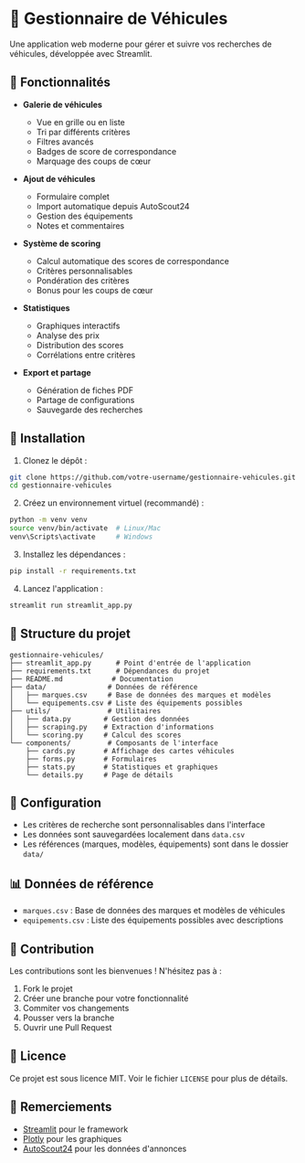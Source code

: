 # 🚗 Gestionnaire de Véhicules

Une application web moderne pour gérer et suivre vos recherches de véhicules, développée avec Streamlit.

## 🌟 Fonctionnalités

- **Galerie de véhicules**
  - Vue en grille ou en liste
  - Tri par différents critères
  - Filtres avancés
  - Badges de score de correspondance
  - Marquage des coups de cœur

- **Ajout de véhicules**
  - Formulaire complet
  - Import automatique depuis AutoScout24
  - Gestion des équipements
  - Notes et commentaires

- **Système de scoring**
  - Calcul automatique des scores de correspondance
  - Critères personnalisables
  - Pondération des critères
  - Bonus pour les coups de cœur

- **Statistiques**
  - Graphiques interactifs
  - Analyse des prix
  - Distribution des scores
  - Corrélations entre critères

- **Export et partage**
  - Génération de fiches PDF
  - Partage de configurations
  - Sauvegarde des recherches

## 🚀 Installation

1. Clonez le dépôt :
```bash
git clone https://github.com/votre-username/gestionnaire-vehicules.git
cd gestionnaire-vehicules
```

2. Créez un environnement virtuel (recommandé) :
```bash
python -m venv venv
source venv/bin/activate  # Linux/Mac
venv\Scripts\activate     # Windows
```

3. Installez les dépendances :
```bash
pip install -r requirements.txt
```

4. Lancez l'application :
```bash
streamlit run streamlit_app.py
```

## 📁 Structure du projet

```
gestionnaire-vehicules/
├── streamlit_app.py      # Point d'entrée de l'application
├── requirements.txt      # Dépendances du projet
├── README.md            # Documentation
├── data/               # Données de référence
│   ├── marques.csv     # Base de données des marques et modèles
│   └── equipements.csv # Liste des équipements possibles
├── utils/              # Utilitaires
│   ├── data.py        # Gestion des données
│   ├── scraping.py    # Extraction d'informations
│   └── scoring.py     # Calcul des scores
└── components/         # Composants de l'interface
    ├── cards.py       # Affichage des cartes véhicules
    ├── forms.py       # Formulaires
    ├── stats.py       # Statistiques et graphiques
    └── details.py     # Page de détails
```

## 🔧 Configuration

- Les critères de recherche sont personnalisables dans l'interface
- Les données sont sauvegardées localement dans `data.csv`
- Les références (marques, modèles, équipements) sont dans le dossier `data/`

## 📊 Données de référence

- `marques.csv` : Base de données des marques et modèles de véhicules
- `equipements.csv` : Liste des équipements possibles avec descriptions

## 🤝 Contribution

Les contributions sont les bienvenues ! N'hésitez pas à :
1. Fork le projet
2. Créer une branche pour votre fonctionnalité
3. Commiter vos changements
4. Pousser vers la branche
5. Ouvrir une Pull Request

## 📝 Licence

Ce projet est sous licence MIT. Voir le fichier `LICENSE` pour plus de détails.

## 🙏 Remerciements

- [Streamlit](https://streamlit.io/) pour le framework
- [Plotly](https://plotly.com/) pour les graphiques
- [AutoScout24](https://www.autoscout24.fr/) pour les données d'annonces 